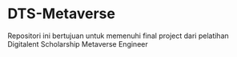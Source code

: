 # DTS-Metaverse
Repositori ini bertujuan untuk memenuhi final project dari pelatihan Digitalent Scholarship Metaverse Engineer
